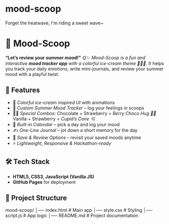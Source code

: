 # mood-scoop
Forget the heatwave, I'm riding a sweet wave~

# 🍦 Mood-Scoop

**“Let’s review your summer mood!”** 🌞✨
*Mood-Scoop is a fun and interactive **mood tracker app** with a colorful ice-cream theme 🍫🍓🍦.*
It helps you track your daily emotions, write mini-journals, and review your summer mood with a playful twist.

## 🚀 Features
* 🎨 *Colorful ice-cream inspired UI* with animations
* 🧾 *Custom Summer Mood Tracker* – log your feelings in scoops
* 🍫🍓 *Special Combos*:
        Chocolate + Strawberry = *Berry Choco Hug 🤎🍓*
        Vanilla + Strawberry = *Cupid’s Cone 💘*
* 📅 *Built-in Calendar* – pick a day and log your mood
* ✍️ *One-Line Journal* – jot down a short memory for the day
* 💾 *Save & Review Options* – revisit your saved moods anytime
* ⚡ *Lightweight, Responsive & Hackathon-ready*

## 🛠️ Tech Stack
* **HTML5, CSS3, JavaScript (Vanilla JS)**
* **GitHub Pages** for deployment

## 📂 Project Structure
mood-scoop/
│── index.html      # Main app
│── style.css       # Styling
│── script.js       # App logic
│── README.md       # Project documentation
